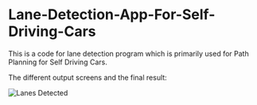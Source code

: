 # Lane-Detection-App-For-Self-Driving-Cars

This is a code for lane detection program which is primarily used for Path Planning for Self Driving Cars.


The different output screens and the final result:



![Lanes Detected](https://github.com/sammadan/opencvroad/blob/master/lane_detected.png)

